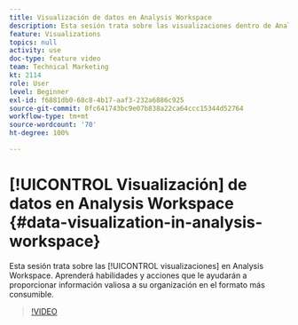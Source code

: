 ```yaml
---
title: Visualización de datos en Analysis Workspace
description: Esta sesión trata sobre las visualizaciones dentro de Analysis Workspace. Aprenderá habilidades y acciones que le ayudarán a proporcionar información valiosa a su organización en el formato más consumible.
feature: Visualizations
topics: null
activity: use
doc-type: feature video
team: Technical Marketing
kt: 2114
role: User
level: Beginner
exl-id: f6881db0-68c8-4b17-aaf3-232a6886c925
source-git-commit: 8fc641743bc9e07b838a22ca64ccc15344d52764
workflow-type: tm+mt
source-wordcount: '70'
ht-degree: 100%

---
```


# [!UICONTROL Visualización] de datos en Analysis Workspace {#data-visualization-in-analysis-workspace}

Esta sesión trata sobre las [!UICONTROL visualizaciones] en Analysis Workspace. Aprenderá habilidades y acciones que le ayudarán a proporcionar información valiosa a su organización en el formato más consumible.

>[!VIDEO](https://video.tv.adobe.com/v/25036/?quality=12&learn=on)
